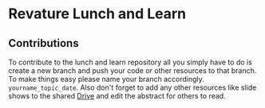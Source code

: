 # Revature Lunch and Learn

## Contributions
To contribute to the lunch and learn repository all you simply have to do is create a new branch and push your code or other resources to that branch. To make things easy please name your branch accordingly. ```yourname_topic_date```. Also don't forget to add any other resources like slide shows to the shared [Drive](https://drive.google.com/drive/u/0/folders/0ANpCClqHaB3KUk9PVA) and edit the abstract for others to read.
